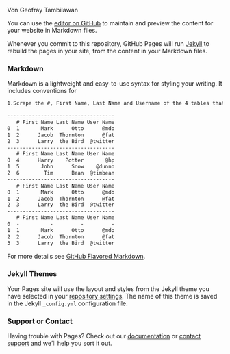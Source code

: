 Von Geofray Tambilawan

You can use the [editor on GitHub](https://github.com/Vongeofray/Hello-World/edit/master/README.md) to maintain and preview the content for your website in Markdown files.

Whenever you commit to this repository, GitHub Pages will run [Jekyll](https://jekyllrb.com/) to rebuild the pages in your site, from the content in your Markdown files.

### Markdown

Markdown is a lightweight and easy-to-use syntax for styling your writing. It includes conventions for

```markdown
1.Scrape the #, First Name, Last Name and Username of the 4 tables that can be found in this webpage: 

-----------------------------------
   # First Name Last Name User Name
0  1       Mark      Otto      @mdo
1  2      Jacob  Thornton      @fat
2  3      Larry  the Bird  @twitter
-----------------------------------
   # First Name Last Name User Name
0  4      Harry    Potter       @hp
1  5       John      Snow    @dunno
2  6        Tim      Bean  @timbean
-----------------------------------
   # First Name Last Name User Name
0  1       Mark      Otto      @mdo
1  2      Jacob  Thornton      @fat
2  3      Larry  the Bird  @twitter
-----------------------------------
   # First Name Last Name User Name
0  -          -         -         -
1  1       Mark      Otto      @mdo
2  2      Jacob  Thornton      @fat
3  3      Larry  the Bird  @twitter

```

For more details see [GitHub Flavored Markdown](https://guides.github.com/features/mastering-markdown/).

### Jekyll Themes

Your Pages site will use the layout and styles from the Jekyll theme you have selected in your [repository settings](https://github.com/Vongeofray/Hello-World/settings). The name of this theme is saved in the Jekyll `_config.yml` configuration file.

### Support or Contact

Having trouble with Pages? Check out our [documentation](https://docs.github.com/categories/github-pages-basics/) or [contact support](https://github.com/contact) and we’ll help you sort it out.
